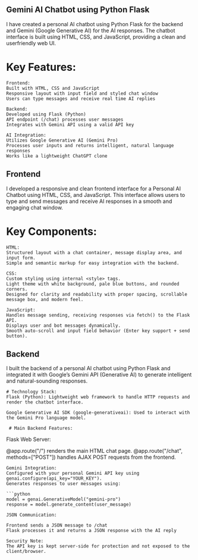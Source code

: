 
## Gemini AI Chatbot using Python Flask
I have created a personal AI chatbot using Python Flask for the backend and Gemini (Google Generative AI) for the AI responses. The chatbot interface is built using HTML, CSS, and JavaScript, providing a clean and userfriendly web UI.

# Key Features:
```
Frontend:
Built with HTML, CSS and JavaScript
Responsive layout with input field and styled chat window
Users can type messages and receive real time AI replies

Backend:
Developed using Flask (Python)
API endpoint (/chat) processes user messages
Integrates with Gemini API using a valid API key

AI Integration:
Utilizes Google Generative AI (Gemini Pro)
Processes user inputs and returns intelligent, natural language responses
Works like a lightweight ChatGPT clone
```
## Frontend
I developed a responsive and clean frontend interface for a Personal AI Chatbot using HTML, CSS, and JavaScript. This interface allows users to type and send messages and receive AI responses in a smooth and engaging chat window.

#  Key Components:
 ```
HTML:
Structured layout with a chat container, message display area, and input form.
Simple and semantic markup for easy integration with the backend.

CSS:
Custom styling using internal <style> tags.
Light theme with white background, pale blue buttons, and rounded corners.
Designed for clarity and readability with proper spacing, scrollable message box, and modern feel.

JavaScript:
Handles message sending, receiving responses via fetch() to the Flask API.
Displays user and bot messages dynamically.
Smooth auto-scroll and input field behavior (Enter key support + send button).
```

## Backend
I built the backend of a personal AI chatbot using Python Flask and integrated it with Google’s Gemini API (Generative AI) to generate intelligent and natural-sounding responses.
```
# Technology Stack:
Flask (Python): Lightweight web framework to handle HTTP requests and render the chatbot interface.

Google Generative AI SDK (google-generativeai): Used to interact with the Gemini Pro language model.

 # Main Backend Features:
 ```
Flask Web Server:

@app.route("/") renders the main HTML chat page.
@app.route("/chat", methods=["POST"]) handles AJAX POST requests from the frontend.

```
Gemini Integration:
Configured with your personal Gemini API key using genai.configure(api_key="YOUR_KEY").
Generates responses to user messages using:

```python
model = genai.GenerativeModel("gemini-pro")
response = model.generate_content(user_message)
````
```
JSON Communication:

Frontend sends a JSON message to /chat
Flask processes it and returns a JSON response with the AI reply

Security Note:
The API key is kept server-side for protection and not exposed to the client/browser.
```


